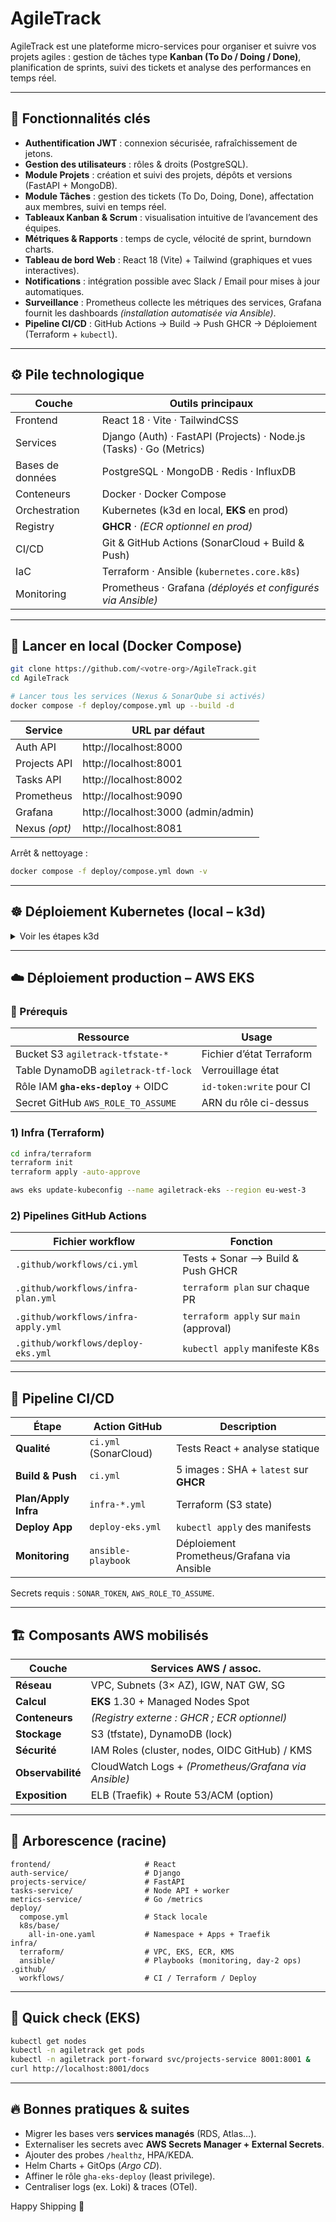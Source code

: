 # AgileTrack

AgileTrack est une plateforme micro-services pour organiser et suivre vos projets agiles : gestion de tâches type **Kanban (To Do / Doing / Done)**, planification de sprints, suivi des tickets et analyse des performances en temps réel.

---

## 🚩 Fonctionnalités clés

* **Authentification JWT** : connexion sécurisée, rafraîchissement de jetons.  
* **Gestion des utilisateurs** : rôles & droits (PostgreSQL).  
* **Module Projets** : création et suivi des projets, dépôts et versions (FastAPI + MongoDB).  
* **Module Tâches** : gestion des tickets (To Do, Doing, Done), affectation aux membres, suivi en temps réel.  
* **Tableaux Kanban & Scrum** : visualisation intuitive de l’avancement des équipes.  
* **Métriques & Rapports** : temps de cycle, vélocité de sprint, burndown charts.  
* **Tableau de bord Web** : React 18 (Vite) + Tailwind (graphiques et vues interactives).  
* **Notifications** : intégration possible avec Slack / Email pour mises à jour automatiques.  
* **Surveillance** : Prometheus collecte les métriques des services, Grafana fournit les dashboards *(installation automatisée via Ansible)*.  
* **Pipeline CI/CD** : GitHub Actions → Build → Push GHCR → Déploiement (Terraform + `kubectl`).  

---

## ⚙️ Pile technologique

| Couche           | Outils principaux                                                   |
| ---------------- | ------------------------------------------------------------------- |
| Frontend         | React 18 · Vite · TailwindCSS                                       |
| Services         | Django (Auth) · FastAPI (Projects) · Node.js (Tasks) · Go (Metrics) |
| Bases de données | PostgreSQL · MongoDB · Redis · InfluxDB                             |
| Conteneurs       | Docker · Docker Compose                                             |
| Orchestration    | Kubernetes (k3d en local, **EKS** en prod)                          |
| Registry         | **GHCR** · *(ECR optionnel en prod)*                                |
| CI/CD            | Git & GitHub Actions (SonarCloud + Build & Push)                    |
| IaC              | Terraform · Ansible (`kubernetes.core.k8s`)                         |
| Monitoring       | Prometheus · Grafana *(déployés et configurés via Ansible)*         |

---

## 🚀 Lancer en **local** (Docker Compose)

```bash
git clone https://github.com/<votre-org>/AgileTrack.git
cd AgileTrack

# Lancer tous les services (Nexus & SonarQube si activés)
docker compose -f deploy/compose.yml up --build -d
```

| Service       | URL par défaut                  |
| ------------- | --------------------------------|
| Auth API      | http://localhost:8000           |
| Projects API  | http://localhost:8001           |
| Tasks API     | http://localhost:8002           |
| Prometheus    | http://localhost:9090           |
| Grafana       | http://localhost:3000 (admin/admin) |
| Nexus *(opt)* | http://localhost:8081           |

Arrêt & nettoyage :

```bash
docker compose -f deploy/compose.yml down -v
```

---

## ☸️ Déploiement **Kubernetes (local – k3d)**

<details>
<summary>Voir les étapes k3d</summary>

### 1) Cluster

```bash
k3d cluster create agiletrack --servers 1 --agents 2 -p "80:80@loadbalancer"
kubectl config use-context k3d-agiletrack
```

### 2) Pull-secret GHCR

```bash
kubectl apply -f deploy/k8s/base/namespaces.yaml

kubectl -n agiletrack create secret docker-registry image-pull-ghcr \
  --docker-server=ghcr.io \
  --docker-username=<gh-user> \
  --docker-password=<PAT> \
  --docker-email=<email>

kubectl -n agiletrack patch serviceaccount default -p \
  '{"imagePullSecrets":[{"name":"image-pull-ghcr"}]}'
```

### 3) Bases de données (Helm)

```bash
helm repo add bitnami https://charts.bitnami.com/bitnami
helm repo update

helm install auth-db      bitnami/postgresql -n agiletrack \
  --set auth.username=postgres,auth.password=postgres,auth.database=auth

helm install projects-db  bitnami/mongodb    -n agiletrack --set auth.enabled=false
helm install tasks-redis  bitnami/redis      -n agiletrack --set auth.enabled=false
helm install metrics-db   bitnami/influxdb2  -n agiletrack \
  --set adminUser.username=admin,adminUser.password=admin123,adminUser.token=dev-token
```

### 4) Applications

```bash
kubectl apply -f deploy/k8s/base/all-in-one.yaml
kubectl -n agiletrack get pods
```

### 5) Monitoring via Ansible

```bash
cd infra/ansible
ansible-playbook -i inventory.yml playbooks/monitoring.yml
```

*(Déploie Prometheus Operator + Grafana et configure les dashboards automatiquement.)*

</details>

---

## ☁️ Déploiement **production – AWS EKS**

### 🔑 Prérequis

| Ressource                            | Usage                    |
| ------------------------------------ | ------------------------ |
| Bucket S3 `agiletrack-tfstate-*`     | Fichier d’état Terraform |
| Table DynamoDB `agiletrack-tf-lock`  | Verrouillage état        |
| Rôle IAM **`gha-eks-deploy`** + OIDC | `id-token:write` pour CI |
| Secret GitHub `AWS_ROLE_TO_ASSUME`   | ARN du rôle ci-dessus    |

### 1) Infra (Terraform)

```bash
cd infra/terraform
terraform init
terraform apply -auto-approve

aws eks update-kubeconfig --name agiletrack-eks --region eu-west-3
```

### 2) Pipelines GitHub Actions

| Fichier workflow                    | Fonction                                |
| ----------------------------------- | --------------------------------------- |
| `.github/workflows/ci.yml`          | Tests + Sonar ⟶ Build & Push GHCR       |
| `.github/workflows/infra-plan.yml`  | `terraform plan` sur chaque PR          |
| `.github/workflows/infra-apply.yml` | `terraform apply` sur `main` (approval) |
| `.github/workflows/deploy-eks.yml`  | `kubectl apply` manifeste K8s           |

---

## 🔄 Pipeline **CI/CD**

| Étape                | Action GitHub         | Description                                |
| -------------------- | --------------------- | ------------------------------------------ |
| **Qualité**          | `ci.yml` (SonarCloud) | Tests React + analyse statique             |
| **Build & Push**     | `ci.yml`              | 5 images : SHA + `latest` sur **GHCR**     |
| **Plan/Apply Infra** | `infra-*.yml`         | Terraform (S3 state)                       |
| **Deploy App**       | `deploy-eks.yml`      | `kubectl apply` des manifests              |
| **Monitoring**       | `ansible-playbook`    | Déploiement Prometheus/Grafana via Ansible |

Secrets requis : `SONAR_TOKEN`, `AWS_ROLE_TO_ASSUME`.

---

## 🏗️ Composants **AWS** mobilisés

| Couche            | Services AWS / assoc.                                  |
| ----------------- | ------------------------------------------------------ |
| **Réseau**        | VPC, Subnets (3× AZ), IGW, NAT GW, SG                  |
| **Calcul**        | **EKS** 1.30 + Managed Nodes Spot                      |
| **Conteneurs**    | *(Registry externe : GHCR ; ECR optionnel)*            |
| **Stockage**      | S3 (tfstate), DynamoDB (lock)                          |
| **Sécurité**      | IAM Roles (cluster, nodes, OIDC GitHub) / KMS          |
| **Observabilité** | CloudWatch Logs + *(Prometheus/Grafana via Ansible)*   |
| **Exposition**    | ELB (Traefik) + Route 53/ACM (option)                  |

---

## 📂 Arborescence (racine)

```
frontend/                     # React
auth-service/                 # Django
projects-service/             # FastAPI
tasks-service/                # Node API + worker
metrics-service/              # Go /metrics
deploy/
  compose.yml                 # Stack locale
  k8s/base/
    all-in-one.yaml           # Namespace + Apps + Traefik
infra/
  terraform/                  # VPC, EKS, ECR, KMS
  ansible/                    # Playbooks (monitoring, day-2 ops)
.github/
  workflows/                  # CI / Terraform / Deploy
```

---

## 🧪 Quick check (EKS)

```bash
kubectl get nodes
kubectl -n agiletrack get pods
kubectl -n agiletrack port-forward svc/projects-service 8001:8001 &
curl http://localhost:8001/docs
```

---

## 🔥 Bonnes pratiques & suites

* Migrer les bases vers **services managés** (RDS, Atlas…).
* Externaliser les secrets avec **AWS Secrets Manager + External Secrets**.
* Ajouter des probes `/healthz`, HPA/KEDA.
* Helm Charts + GitOps (*Argo CD*).
* Affiner le rôle `gha-eks-deploy` (least privilege).
* Centraliser logs (ex. Loki) & traces (OTel).

Happy Shipping 🚀

